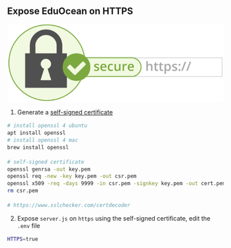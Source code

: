 ## Expose EduOcean on HTTPS

![EduOcean-https](https.png)

1. Generate a [self-signed certificate](https://en.wikipedia.org/wiki/Self-signed_certificate)

```bash
# install openssl 4 ubuntu
apt install openssl
# install openssl 4 mac
brew install openssl

# self-signed certificate
openssl genrsa -out key.pem
openssl req -new -key key.pem -out csr.pem
openssl x509 -req -days 9999 -in csr.pem -signkey key.pem -out cert.pem
rm csr.pem

# https://www.sslchecker.com/certdecoder
```

2. Expose `server.js` on `https` using the self-signed certificate, edit the `.env` file

```bash
HTTPS=true
```
